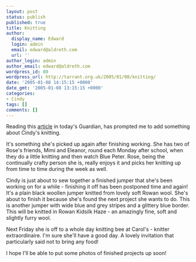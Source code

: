 ```yaml
---
layout: post
status: publish
published: true
title: Knitting
author:
  display_name: Edward
  login: admin
  email: edward@aldreth.com
  url: ''
author_login: admin
author_email: edward@aldreth.com
wordpress_id: 80
wordpress_url: http://tarrant.org.uk/2005/01/08/knitting/
date: '2005-01-08 14:15:15 +0000'
date_gmt: '2005-01-08 13:15:15 +0000'
categories:
- Cindy
tags: []
comments: []
---
```

<p>Reading this <a href="http://www.guardian.co.uk/weekend/story/0,3605,1384649,00.html">article</a> in today's Guardian, has prompted me to add something about Cindy's knitting.</p>
<p>It's something she's picked up again after finishing working.  She has two of Rose's friends, Mimi and Eleanor, round each Monday after school, when they do a little knitting and then watch Blue Peter.  Rose, being the continually crafty person she is, really enjoys it and picks her knitting up from time to time during the week as well.</p>
<p>Cindy is just about to sew together a finished jumper that she's been working on for a while - finishing it off has been postponed time and again!  It's a plain black woollen jumper knitted from lovely soft Rowan wool.  She's about to finish it because she's found the next project she wants to do.  This is another jumper with wide blue and grey stripes and a glittery blue border.  This will be knitted in Rowan Kidsilk Haze - an amazingly fine, soft and slightly furry wool.</p>
<p>Next Friday she is off to a whole day knitting bee at Carol's - knitter extraordinaire.  I'm sure she'll have a good day.  A lovely invitation that particularly said not to bring any food!</p>
<p>I hope I'll be able to put some photos of finished projects up soon!</p>

